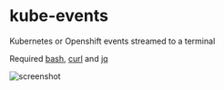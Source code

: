 # kube-events
Kubernetes or Openshift events streamed to a terminal

Required [bash](https://www.gnu.org/software/bash/ "bash"), [curl](https://curl.haxx.se/ "curl") and [jq](https://stedolan.github.io/jq/ "jq")

![screenshot](https://user-images.githubusercontent.com/1621550/37873146-ec4e9b1e-301e-11e8-8f28-be3788aec6cd.PNG)
